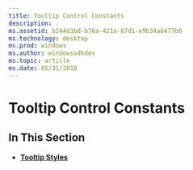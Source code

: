 ```yaml
---
title: Tooltip Control Constants
description: .
ms.assetid: b244d3bd-b76a-421a-87d1-e9b34a6477b0
ms.technology: desktop
ms.prod: windows
ms.author: windowssdkdev
ms.topic: article
ms.date: 05/31/2018
---
```


# Tooltip Control Constants

## In This Section

-   [**Tooltip Styles**](tooltip-styles.md)

 

 




